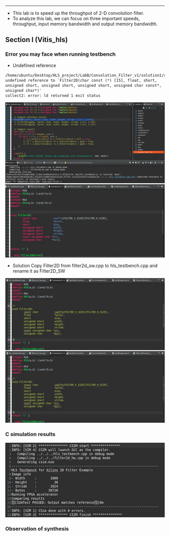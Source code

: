 
---
* This lab is to speed up the throughput of 2-D convolution filter.
* To analyze this lab, we can focus on three important speeds, throughput, input memory bandwidth and output memory bandwidth.


## Section I (Vitis_hls)
### Error you may face when running testbench

* Undefined reference

``` 
/home/ubuntu/Desktop/HLS_project/LabB/Convolution_Filter_v1/solution1/csim/build/../../../hls_testbench.cpp:154: undefined reference to `Filter2D(char const (*) [15], float, short, unsigned short, unsigned short, unsigned short, unsigned char const*, unsigned char*)'
collect2: error: ld returned 1 exit status
```

<img src = "figures/螢幕擷取畫面 2025-04-29 202904.png" width = "650">

<img src = "figures/螢幕擷取畫面 2025-04-29 202919.png" width = "650">

* Solution
	Copy Filter2D from filter2d_sw.cpp to hls_testbench.cpp and rename it as Filter2D_SW

<img src = "figures/螢幕擷取畫面 2025-04-29 202931.png" width = "650">

<img src = "figures/螢幕擷取畫面 2025-04-29 202931.png" width = "650">

### C simulation results

<img src = "figures/螢幕擷取畫面 2025-04-29 204158.png" width = "650">

### Observation of synthesis

